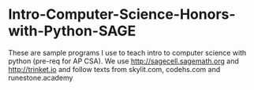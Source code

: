 # Intro-Computer-Science-Honors-with-Python-SAGE
These are sample programs I use to teach intro to computer science with python (pre-req for AP CSA).
We use http://sagecell.sagemath.org and http://trinket.io and follow texts from skylit.com, codehs.com and runestone.academy
